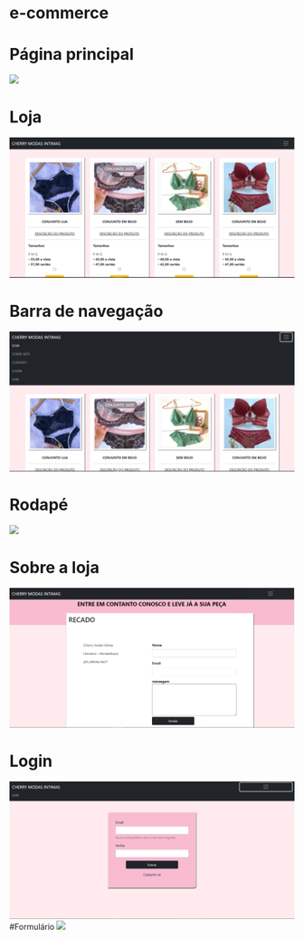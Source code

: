 # e-commerce
# Página principal
![](https://github.com/ednaldojunior276/e-commerce/blob/master/imagens%20dos%20projeto/p%C3%A1gina%20principal.PNG)
# Loja
![](https://github.com/ednaldojunior276/e-commerce/blob/master/imagens%20dos%20projeto/loja.PNG)
# Barra de navegação
![](https://github.com/ednaldojunior276/e-commerce/blob/master/imagens%20dos%20projeto/navbar%20da%20loja.PNG)
# Rodapé
![]( https://github.com/ednaldojunior276/e-commerce/blob/master/imagens%20dos%20projeto/rodap%C3%A9%20da%20loja.PNG)
# Sobre a loja
![]( https://github.com/ednaldojunior276/e-commerce/blob/master/imagens%20dos%20projeto/sobre%20a%20loja.PNG)
# Login
![](https://github.com/ednaldojunior276/e-commerce/blob/master/imagens%20dos%20projeto/sair.PNG)
#Formulário
![]( https://github.com/ednaldojunior276/e-commerce/blob/master/imagens%20dos%20projeto/formul%C3%A1rio.PNG)
